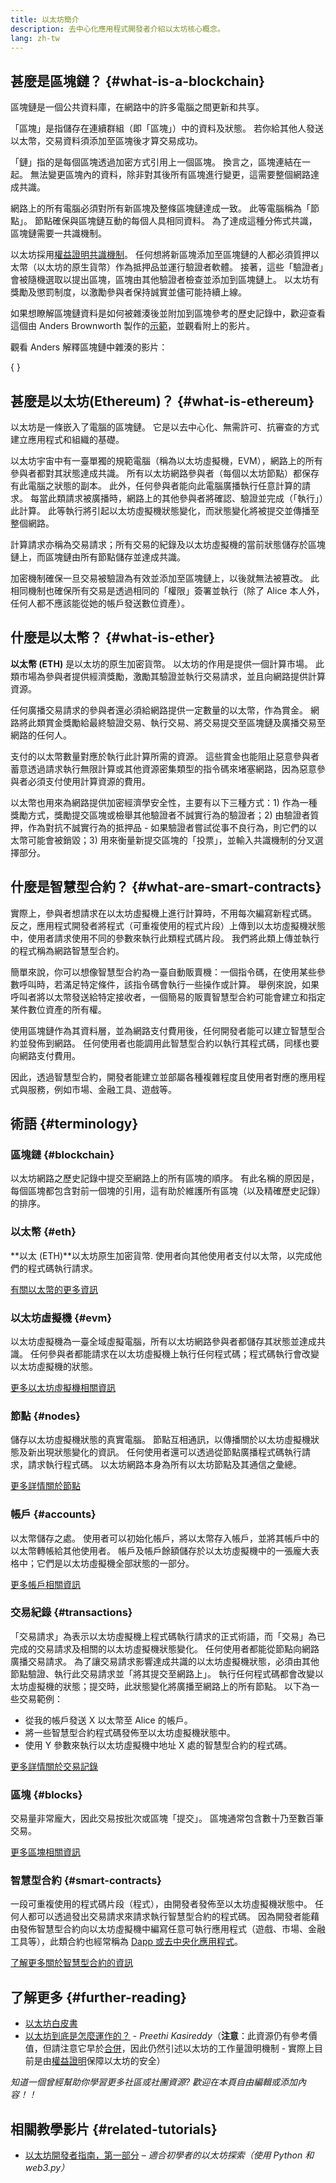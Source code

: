 ```yaml
---
title: 以太坊簡介
description: 去中心化應用程式開發者介紹以太坊核心概念。
lang: zh-tw
---
```


## 甚麼是區塊鏈？ \{#what-is-a-blockchain}

區塊鏈是一個公共資料庫，在網路中的許多電腦之間更新和共享。

「區塊」是指儲存在連續群組（即「區塊」）中的資料及狀態。 若你給其他人發送以太幣，交易資料須添加至區塊後才算交易成功。

「鏈」指的是每個區塊透過加密方式引用上一個區塊。 換言之，區塊連結在一起。 無法變更區塊內的資料，除非對其後所有區塊進行變更，這需要整個網路達成共識。

網路上的所有電腦必須對所有新區塊及整條區塊鏈達成一致。 此等電腦稱為「節點」。 節點確保與區塊鏈互動的每個人具相同資料。 為了達成這種分佈式共識，區塊鏈需要一共識機制。

以太坊採用[權益證明共識機制](/developers/docs/consensus-mechanisms/pos/)。 任何想將新區塊添加至區塊鏈的人都必須質押以太幣（以太坊的原生貨幣）作為抵押品並運行驗證者軟體。 接著，這些「驗證者」會被隨機選取以提出區塊，區塊由其他驗證者檢查並添加到區塊鏈上。 以太坊有獎勵及懲罰制度，以激勵參與者保持誠實並儘可能持續上線。

如果想瞭解區塊鏈資料是如何被雜湊後並附加到區塊參考的歷史記錄中，歡迎查看這個由 Anders Brownworth 製作的[示範](https://andersbrownworth.com/blockchain/blockchain)，並觀看附上的影片。

觀看 Anders 解釋區塊鏈中雜湊的影片：

{
<YouTube id="_160oMzblY8" />
}

## 甚麼是以太坊(Ethereum)？ \{#what-is-ethereum}

以太坊是一條嵌入了電腦的區塊鏈。 它是以去中心化、無需許可、抗審查的方式建立應用程式和組織的基礎。

以太坊宇宙中有一臺單獨的規範電腦（稱為以太坊虛擬機，EVM），網路上的所有參與者都對其狀態達成共識。 所有以太坊網路參與者（每個以太坊節點）都保存有此電腦之狀態的副本。 此外，任何參與者能向此電腦廣播執行任意計算的請求。 每當此類請求被廣播時，網路上的其他參與者將確認、驗證並完成（「執行」）此計算。 此等執行將引起以太坊虛擬機狀態變化，而狀態變化將被提交並傳播至整個網路。

計算請求亦稱為交易請求；所有交易的紀錄及以太坊虛擬機的當前狀態儲存於區塊鏈上，而區塊鏈由所有節點儲存並達成共識。

加密機制確保一旦交易被驗證為有效並添加至區塊鏈上，以後就無法被篡改。 此相同機制也確保所有交易是透過相同的「權限」簽署並執行（除了 Alice 本人外，任何人都不應該能從她的帳戶發送數位資產）。

## 什麼是以太幣？ \{#what-is-ether}

**以太幣 (ETH)** 是以太坊的原生加密貨幣。 以太坊的作用是提供一個計算市場。 此類市場為參與者提供經濟獎勵，激勵其驗證並執行交易請求，並且向網路提供計算資源。

任何廣播交易請求的參與者還必須給網路提供一定數量的以太幣，作為賞金。 網路將此類賞金獎勵給最終驗證交易、執行交易、將交易提交至區塊鏈及廣播交易至網路的任何人。

支付的以太幣數量對應於執行此計算所需的資源。 這些賞金也能阻止惡意參與者蓄意透過請求執行無限計算或其他資源密集類型的指令碼來堵塞網路，因為惡意參與者必須支付使用計算資源的費用。

以太幣也用來為網路提供加密經濟學安全性，主要有以下三種方式：1) 作為一種獎勵方式，獎勵提交區塊或檢舉其他驗證者不誠實行為的驗證者；2) 由驗證者質押，作為對抗不誠實行為的抵押品 - 如果驗證者嘗試從事不良行為，則它們的以太幣可能會被銷毀；3) 用來衡量新提交區塊的「投票」，並輸入共識機制的分叉選擇部分。

## 什麼是智慧型合約？ \{#what-are-smart-contracts}

實際上，參與者想請求在以太坊虛擬機上進行計算時，不用每次編寫新程式碼。 反之，應用程式開發者將程式（可重複使用的程式片段）上傳到以太坊虛擬機狀態中，使用者請求使用不同的參數來執行此類程式碼片段。 我們將此類上傳並執行的程式稱為網路智慧型合約。

簡單來說，你可以想像智慧型合約為一臺自動販賣機：一個指令碼，在使用某些參數呼叫時，若滿足特定條件，該指令碼會執行一些操作或計算。 舉例來說，如果呼叫者將以太幣發送給特定接收者，一個簡易的販賣智慧型合約可能會建立和指定某件數位資產的所有權。

使用區塊鏈作為其資料層，並為網路支付費用後，任何開發者能可以建立智慧型合約並發佈到網路。 任何使用者也能調用此智慧型合約以執行其程式碼，同樣也要向網路支付費用。

因此，透過智慧型合約，開發者能建立並部屬各種複雜程度且使用者對應的應用程式與服務，例如市場、金融工具、遊戲等。

## 術語 \{#terminology}

### 區塊鏈 \{#blockchain}

以太坊網路之歷史記錄中提交至網路上的所有區塊的順序。 有此名稱的原因是，每個區塊都包含對前一個塊的引用，這有助於維護所有區塊（以及精確歷史記錄）的排序。

### 以太幣 \{#eth}

**以太 (ETH)**以太坊原生加密貨幣. 使用者向其他使用者支付以太幣，以完成他們的程式碼執行請求。

[有關以太幣的更多資訊](/developers/docs/intro-to-ether/)

### 以太坊虛擬機 \{#evm}

以太坊虛擬機為一臺全域虛擬電腦，所有以太坊網路參與者都儲存其狀態並達成共識。 任何參與者都能請求在以太坊虛擬機上執行任何程式碼；程式碼執行會改變以太坊虛擬機的狀態。

[更多以太坊虛擬機相關資訊](/developers/docs/evm/)

### 節點 \{#nodes}

儲存以太坊虛擬機狀態的真實電腦。 節點互相通訊，以傳播關於以太坊虛擬機狀態及新出現狀態變化的資訊。 任何使用者還可以透過從節點廣播程式碼執行請求，請求執行程式碼。 以太坊網路本身為所有以太坊節點及其通信之彙總。

[更多詳情關於節點](/developers/docs/nodes-and-clients/)

### 帳戶 \{#accounts}

以太幣儲存之處。 使用者可以初始化帳戶，將以太幣存入帳戶，並將其帳戶中的以太幣轉帳給其他使用者。 帳戶及帳戶餘額儲存於以太坊虛擬機中的一張龐大表格中；它們是以太坊虛擬機全部狀態的一部分。

[更多帳戶相關資訊](/developers/docs/accounts/)

### 交易紀錄 \{#transactions}

「交易請求」為表示以太坊虛擬機上程式碼執行請求的正式術語，而「交易」為已完成的交易請求及相關的以太坊虛擬機狀態變化。 任何使用者都能從節點向網路廣播交易請求。 為了讓交易請求影響達成共識的以太坊虛擬機狀態，必須由其他節點驗證、執行此交易請求並「將其提交至網路上」。 執行任何程式碼都會改變以太坊虛擬機的狀態；提交時，此狀態變化將廣播至網路上的所有節點。 以下為一些交易範例：

- 從我的帳戶發送 X 以太幣至 Alice 的帳戶。
- 將一些智慧型合約程式碼發佈至以太坊虛擬機狀態中。
- 使用 Y 參數來執行以太坊虛擬機中地址 X 處的智慧型合約的程式碼。

[更多詳情關於交易記錄](/developers/docs/transactions/)

### 區塊 \{#blocks}

交易量非常龐大，因此交易按批次或區塊「提交」。 區塊通常包含數十乃至數百筆交易。

[更多區塊相關資訊](/developers/docs/blocks/)

### 智慧型合約 \{#smart-contracts}

一段可重複使用的程式碼片段（程式），由開發者發佈至以太坊虛擬機狀態中。 任何人都可以透過發出交易請求來請求執行智慧型合約的程式碼。 因為開發者能藉由發佈智慧型合約向以太坊虛擬機中編寫任意可執行應用程式（遊戲、市場、金融工具等），此類合約也經常稱為 [Dapp 或去中央化應用程式](/developers/docs/dapps/)。

[了解更多關於智慧型合約的資訊](/developers/docs/smart-contracts/)

## 了解更多 \{#further-reading}

- [以太坊白皮書](/whitepaper/)
- [以太坊到底是怎麼運作的？](https://www.preethikasireddy.com/post/how-does-ethereum-work-anyway) - _Preethi Kasireddy_（**注意**：此資源仍有參考價值，但請注意它早於[合併](/roadmap/merge)，因此仍然引述以太坊的工作量證明機制 - 實際上目前是由[權益證明](/developers/docs/consensus-mechanisms/pos)保障以太坊的安全）

_知道一個曾經幫助你學習更多社區或社團資源? 歡迎在本頁自由編輯或添加內容！！_

## 相關教學影片 \{#related-tutorials}

- [以太坊開發者指南，第一部分](/developers/tutorials/a-developers-guide-to-ethereum-part-one/) _– 適合初學者的以太坊探索（使用 Python 和 web3.py）_

